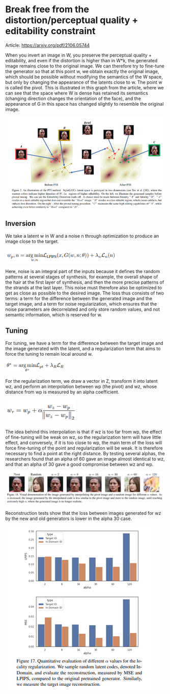 # Break free from the distortion/perceptual quality + editability constraint

Article: https://arxiv.org/pdf/2106.05744

When you invert an image in W, you preserve the perceptual quality + editability, and even if the distortion
is higher than in W*k, the generated image remains close to the original image. We can therefore try to fine-tune
the generator so that at this point w, we obtain exactly the original image, which should be possible
without modifying the semantics of the W space, but only by changing the appearance of the latents close to w.
The point w is called the pivot.
This is illustrated in this graph from the article, where we can see that the space where W is dense has retained its semantics
(changing direction changes the orientation of the face), and the appearance of G in this space has changed slightly
to resemble the original image.

![pivotaltuning.PNG](pivotaltuning.PNG)

## Inversion

We take a latent w in W and a noise n through optimization to produce an image close to the target.

![inversionpivotal.PNG](inversionpivotal.PNG)

Here, noise is an integral part of the inputs because it defines the random patterns at several stages of synthesis,
for example, the overall shape of the hair at the first layer of synthesis, and then the more precise patterns of the 
strands at the last layer. This noise must therefore also be optimized to get as close as possible to the desired image. 
The loss thus consists of two terms: a term for the difference between the generated image and the target image, and a 
term for noise regularization, which ensures that the noise parameters are decorrelated and only store 
random values, and not semantic information, which is reserved for w.

## Tuning

For tuning, we have a term for the difference between the target image and the image generated with the latent, and a
regularization term that aims to force the tuning to remain local around w.

![tuningloss.PNG](tuningloss.PNG)

For the regularization term, we draw a vector in Z, transform it into latent wz, and perform an interpolation between
wp (the pivot) and wz, whose distance from wp is measured by an alpha coefficient.

![interpolation.PNG](interpolation.PNG)

The idea behind this interpolation is that if wz is too far from wp, the effect of fine-tuning will be weak on wz, so the regularization term
will have little effect, and conversely, if it is too close to wp, the main term of the loss will force fine-tuning of the point and regularization will be weak. It is therefore necessary to find a point at the right distance. By testing several alphas, the researchers found that
an alpha of 60 gave an image almost identical to wz, and that an alpha of 30 gave a good compromise between wz and wp.

![alpha60.PNG](alpha60.PNG)

Reconstruction tests show that the loss between images generated for wz by the new and old generators is lower
in the alpha 30 case.

![alpha30.PNG](alpha30.PNG)
